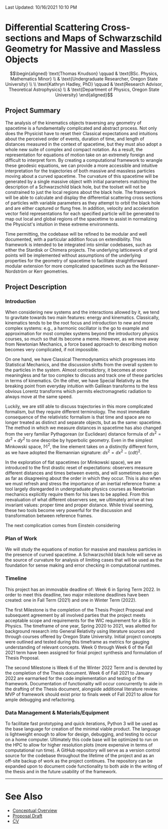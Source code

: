 Last Updated: 10/16/2021 10:10 PM

# Differential Scattering Cross-sections and Maps of Schwarzschild Geometry for Massive and Massless Objects

$$\begin{aligned}
\text{Thomas Knudson} \qquad & \text{BSc. Physics, Mathematics Minor} \\
 & \text{Undergraduate Researcher, Oregon State University} \\
\\
\text{Kathryn Hadley, PhD} \qquad & \text{Research Advisor, Theoretical Astrophysics} \\
  & \text{Department of Physics, Oregon State University}
\end{aligned}$$

## Project Summary

The analysis of the kinematics objects traversing any geometry of spacetime is a fundamentally complicated and abstract process. Not only does the Physicist have to reset their Classical expectations and intuitions about the perceived order of events, duration of time, and length of distances measured in the context of spacetime, but they must also adopt a whole new suite of complex and compact notation. As a result, the representation for equations of motion take on an extremely foreign and difficult to interpret form. By creating a computational framework to wrangle these geodesic equations, we can provide a more accessible and intuitive interpretation for the trajectories of both massive and massless particles moving about a curved spacetime. The curvature of this spacetime will be generated by a single massive object with initial parameters matching the description of a Schwarzschild black hole, but the toolset will not be constrained to just the local regions about the black hole. The framework will be able to calculate and display the differential scattering cross sections of particles with variable parameters as they attempt to orbit the black hole and are either captured or flung free. In addition, velocity and acceleration vector field representations for each specified particle will be generated to map out local and global regions of the spacetime to assist in normalizing the Physicist's intuition in these extreme environments.

Time permitting, the codebase will be refined to be modular and well documented, with a particular addition focus on extendibility. This framework is intended to be integrated into similar codebases, such as either the Stardisk or Chimera projects. The underlying latticework of grid points will be implemented without assumptions of the underlying properties for the geometry of spacetime to facilitate straightforward modular extension for more complicated spacetimes such as the Reissner-Nordström or Kerr geometries.

## Project Description

<!-- tabs:start -->

<!-- tab:Introduction -->

### Introduction

When considering new systems and the interactions allowed by it, we tend to gravitate towards two main features: energy and kinematics. Classically, kinematics tends to be the root focus and introduction to new and more complex systems: e.g., a harmonic oscillator is the go to example and approximation for most complex systems beyond the introductory physics courses, so much so that its become a meme. However, as we move away from Newtonian Mechanics, a force based approach to describing motion becomes very complicated, if not impossible.

On one hand, we have Classical Thermodynamics which progresses into Statistical Mechanics, and the discussion shifts from the overall system to the particles in the system. Almost contradictory, it becomes at once meaningless and far too complex to discuss and track one of these particles in terms of kinematics. On the other, we have Special Relativity as the breaking point from everyday intuition with Galilean transforms to the less obvious Lorentz transforms which permits electromagnetic radiation to always move at the same speed.

Luckily, we are still able to discuss trajectories in this more complicated formalism, but they require different terminology. The most immediate consequence of the relativistic formalism is that time and space are no longer treated as distinct and separate objects, but as the same: spacetime. The method in which we measure distances in spacetime has also changed from the very familiar Pythagorean (or Euclidean) distance formula of $ds^2 = dx^2 + dy^2$ to one describe by hyperbolic geometry. Even in the simplest Minkowski space, $\mathbb{M}^2$, the line element takes on a distinctly different form, as we have adopted the Riemannian signature: $ds^2 = dx^2 - (cdt)^2$.

In the exploration of flat spacetimes (or Minkowski space), we are introduced to the first drastic reset of expectations: observers measure different distances and times between events, and will sometimes even go as far as disagreeing about the order in which they occur. This is also when we must refresh and stress the importance of an inertial reference frame: a tool largely disregarded in undergraduate physics courses as Newtonian mechanics explicitly require them for his laws to be applied. From this reevaluation of what different observers see, we ultimately arrive at two invariant values: proper time and proper distance. While trivial seeming, these two tools become very powerful for the discussion and transformation between reference frames.

The next complication comes from Einstein considering

<!-- tab:Plan of Work -->

### Plan of Work

We will study the equations of motion for massive and massless particles in the presence of curved spacetime. A Schwarzschild black hole will serve as the source of curvature for analysis of limiting cases that will be used as the foundation for sense making and error checking in computational runtimes.

<!-- tab:Timeline -->

### Timeline

This project has an immovable deadline of: Week 6 in Spring Term 2022. In order to meet this deadline, two major milestone deadlines have been created: one in Fall Term (2021) and one in Winter Term (2022).

The first Milestone is the completion of the Thesis Project Proposal and subsequent agreement by all involved parties that the project meets acceptable scope and requirements for the WIC requirement for a BSc in Physics. The timeframe of one year, Spring 2020 to 2021, was allotted for background research into General Relativity using literature sources and through courses offered by Oregon State University. Initial project concepts were outlined and tested during this timeframe as metrics for gauging understanding of relevant concepts. Week 0 through Week 6 of the Fall 2021 term have been assigned for finial project synthesis and formulation of Thesis Proposal.

The second Milestone is Week 6 of the Winter 2022 Term and is denoted by the completion of the Thesis document. Week 6 of Fall 2021 to January 2022 are earmarked for the code implementation and testing of the framework. Documentation of functionality will occur concurrently to aide in the drafting of the Thesis document, alongside additional literature review. MVP of framework should exist prior to finals week of Fall 2021 to allow for ample debugging and refactoring.

<!-- tab:Data Management -->

### Data Management & Materials/Equipment

To facilitate fast prototyping and quick iterations, Python 3 will be used as the base language for creation of the minimal viable product. The language is lightweight enough to allow for design, debugging, and testing to occur on a home computer. Ultimately this code base will be optimized to run on the HPC to allow for higher resolution plots (more expensive in terms of computational run time). A GitHub repository will serve as a version control source for the codebase throughout the lifetime of the project and as an off-site backup of work as the project continues. The repository can be expanded upon to document code functionality to both aide in the writing of the thesis and in the future usability of the framework.

<!-- tabs:end -->

---

# See Also

- [Conceptual Overview](/courses/PH403/Fall/ConceptualOverview.md)
- [Proposal Draft](/courses/PH403/Fall/ProposalDraft.md)
- [CV](/courses/PH403/Fall/CV.md)

